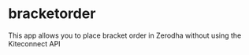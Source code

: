 # bracketorder
This app allows you to place bracket order in Zerodha without using the Kiteconnect API

